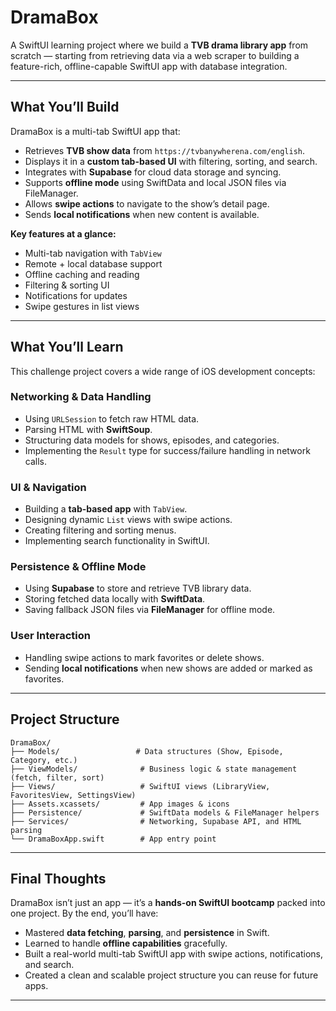 # **DramaBox**

A SwiftUI learning project where we build a **TVB drama library app** from scratch — starting from retrieving data via a web scraper to building a feature-rich, offline-capable SwiftUI app with database integration.

---

## **What You’ll Build**

DramaBox is a multi-tab SwiftUI app that:

* Retrieves **TVB show data** from `https://tvbanywherena.com/english`.
* Displays it in a **custom tab-based UI** with filtering, sorting, and search.
* Integrates with **Supabase** for cloud data storage and syncing.
* Supports **offline mode** using SwiftData and local JSON files via FileManager.
* Allows **swipe actions** to navigate to the show’s detail page.
* Sends **local notifications** when new content is available.

**Key features at a glance:**

* Multi-tab navigation with `TabView`
* Remote + local database support
* Offline caching and reading
* Filtering & sorting UI
* Notifications for updates
* Swipe gestures in list views

---

## **What You’ll Learn**

This challenge project covers a wide range of iOS development concepts:

### **Networking & Data Handling**

* Using `URLSession` to fetch raw HTML data.
* Parsing HTML with **SwiftSoup**.
* Structuring data models for shows, episodes, and categories.
* Implementing the `Result` type for success/failure handling in network calls.

### **UI & Navigation**

* Building a **tab-based app** with `TabView`.
* Designing dynamic `List` views with swipe actions.
* Creating filtering and sorting menus.
* Implementing search functionality in SwiftUI.

### **Persistence & Offline Mode**

* Using **Supabase** to store and retrieve TVB library data.
* Storing fetched data locally with **SwiftData**.
* Saving fallback JSON files via **FileManager** for offline mode.

### **User Interaction**

* Handling swipe actions to mark favorites or delete shows.
* Sending **local notifications** when new shows are added or marked as favorites.

---

## **Project Structure**

```text
DramaBox/
├── Models/                 # Data structures (Show, Episode, Category, etc.)
├── ViewModels/              # Business logic & state management (fetch, filter, sort)
├── Views/                   # SwiftUI views (LibraryView, FavoritesView, SettingsView)
├── Assets.xcassets/         # App images & icons
├── Persistence/             # SwiftData models & FileManager helpers
├── Services/                # Networking, Supabase API, and HTML parsing
└── DramaBoxApp.swift        # App entry point
```
---

## **Final Thoughts**

DramaBox isn’t just an app — it’s a **hands-on SwiftUI bootcamp** packed into one project. By the end, you’ll have:

* Mastered **data fetching**, **parsing**, and **persistence** in Swift.
* Learned to handle **offline capabilities** gracefully.
* Built a real-world multi-tab SwiftUI app with swipe actions, notifications, and search.
* Created a clean and scalable project structure you can reuse for future apps.

---
